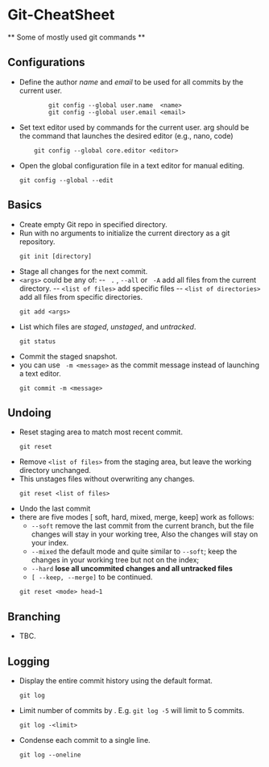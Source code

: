 # Git-CheatSheet

** Some of mostly used git commands **   

## Configurations

- Define the author *name* and *email* to be used for all commits by the current user.

	```
	        git config --global user.name  <name>
	        git config --global user.email <email>
	```

- Set text editor used by commands for the current user. arg should be the command that launches the desired editor (e.g., nano, code)

	```
	    git config --global core.editor <editor>
	```

- Open the global configuration file in a text editor for manual editing.
	```
	git config --global --edit
	```

## Basics

- Create empty Git repo in specified directory.
-  Run with no arguments to initialize the current directory as a git repository.
	```
	git init [directory]
	```
- Stage all changes  for the next commit.
- ```<args>``` could be any of:
-- ``` .``` , ```--all```   or ``` -A``` add all files from the current directory.
-- ```<list of files>``` add specific files
-- ```<list of directories>``` add all files from specific directories.
	```
	git add <args>
	```
- List which files are *staged*, *unstaged*, and *untracked*.
	```
	git status
	```
- Commit the staged snapshot.
- you can use ``` -m <message>``` as the commit message instead of launching a text editor.
	```
	git commit -m <message>
	```
## Undoing
- Reset staging area to match most recent commit.
	```
	git reset
	```
- Remove ```<list of files>``` from the staging area, but leave the working directory unchanged. 
- This unstages files without overwriting any changes.
	```
	git reset <list of files>
	```
- Undo the last commit
- there are five modes [ soft, hard, mixed, merge, keep] work as follows:
	- ```--soft``` remove the last commit from the current branch, but the file changes will stay in your working tree, Also the changes will stay on your index.
	- ```--mixed``` the default mode and quite similar to ```--soft```; keep the changes in your working tree but not on the index;
	- ```--hard``` **lose all uncommited changes and all untracked files**
	- ```[ --keep, --merge]``` to be continued.
	``` 
	git reset <mode> head~1
	```
## Branching
- TBC.
## Logging
- Display the entire commit history using the default format.
	```
	git log
	```
- Limit number of commits by . E.g. ```git log -5``` will limit to 5 commits.
	```
	git log -<limit>
	```
- Condense each commit to a single line.
	```
	git log --oneline
	```
